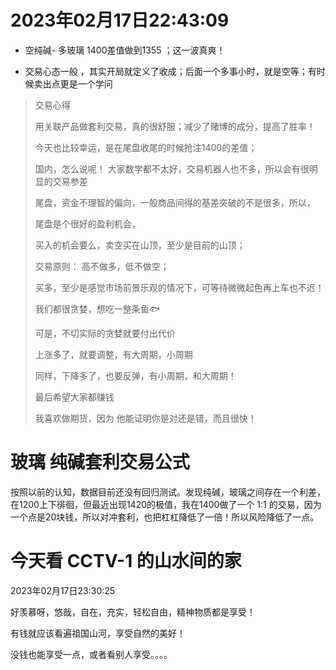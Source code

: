 # 2023年02月17日22:43:09

- 空纯碱- 多玻璃 1400差值做到1355 ；这一波真爽！ 

- 交易心态一般 ，其实开局就定义了收成；后面一个多事小时，就是空等；有时候卖出点更是一个学问

> 交易心得
> 
> 用关联产品做套利交易，真的很舒服；减少了赌博的成分，提高了胜率！
> 
> 今天也比较幸运，是在尾盘收尾的时候抢注1400的差值；
> 
> 国内，怎么说呢！ 大家数学都不太好，交易机器人也不多，所以会有很明显的交易参差
> 
> 尾盘，资金不理智的偏向，一般商品间得的基差突破的不是很多，所以，
> 
> 尾盘是个很好的盈利机会，
> 
> 买入的机会要么，卖空买在山顶，至少是目前的山顶；
> 
> 交易原则： 高不做多，低不做空；
> 
> 买多，至少是感觉市场前景乐观的情况下，可等待微微起色再上车也不迟！
> 
> 我们都很贪婪，想吃一整条鱼🐟
> 
> 可是，不切实际的贪婪就要付出代价
> 
> 上涨多了，就要调整，有大周期，小周期
> 
> 同样，下降多了，也要反弹，有小周期，和大周期！
> 
> 最后希望大家都赚钱
> 
> 我喜欢做期货，因为 他能证明你是对还是错，而且很快！

# 玻璃 纯碱套利交易公式

按照以前的认知，数据目前还没有回归测试。发现纯碱，玻璃之间存在一个利差，在1200上下徘徊，但最近出现1420的极值，我在1400做了一个 1:1 的交易，因为一个点是20块钱，所以对冲套利，也把杠杠降低了一倍！所以风险降低了一点。

# 今天看 CCTV-1 的山水间的家

2023年02月17日23:30:25

好羡慕呀，悠哉，自在，充实，轻松自由，精神物质都是享受！

有钱就应该看遍祖国山河，享受自然的美好！

没钱也能享受一点，或者看别人享受。。。。
